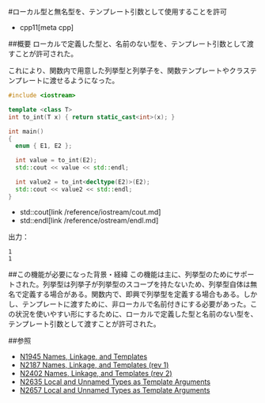 #ローカル型と無名型を、テンプレート引数として使用することを許可
* cpp11[meta cpp]

##概要
ローカルで定義した型と、名前のない型を、テンプレート引数として渡すことが許可された。

これにより、関数内で用意した列挙型と列挙子を、関数テンプレートやクラステンプレートに渡せるようになった。

```cpp
#include <iostream>

template <class T>
int to_int(T x) { return static_cast<int>(x); }

int main()
{
  enum { E1, E2 };

  int value = to_int(E2);
  std::cout << value << std::endl;

  int value2 = to_int<decltype(E2)>(E2);
  std::cout << value2 << std::endl;
}
```
* std::cout[link /reference/iostream/cout.md]
* std::endl[link /reference/ostream/endl.md]

出力：

```
1
1
```


##この機能が必要になった背景・経緯
この機能は主に、列挙型のためにサポートされた。列挙型は列挙子が列挙型のスコープを持たないため、列挙型自体は無名で定義する場合がある。関数内で、即興で列挙型を定義する場合もある。しかし、テンプレートに渡すために、非ローカルで名前付きにする必要があった。この状況を使いやすい形にするために、ローカルで定義した型と名前のない型を、テンプレート引数として渡すことが許可された。


##参照
- [N1945 Names, Linkage, and Templates](http://www.open-std.org/jtc1/sc22/wg21/docs/papers/2006/n1945.pdf)
- [N2187 Names, Linkage, and Templates (rev 1)](http://www.open-std.org/jtc1/sc22/wg21/docs/papers/2007/n2187.pdf)
- [N2402 Names, Linkage, and Templates (rev 2)](http://www.open-std.org/jtc1/sc22/wg21/docs/papers/2007/n2402.pdf)
- [N2635 Local and Unnamed Types as Template Arguments](http://www.open-std.org/jtc1/sc22/wg21/docs/papers/2008/n2635.html)
- [N2657 Local and Unnamed Types as Template Arguments](http://www.open-std.org/jtc1/sc22/wg21/docs/papers/2008/n2657.htm)

